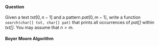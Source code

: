 #### Question

Given a text $txt[0,n-1]$ and a pattern $pat[0,m-1]$, write a function `search(char[] txt, char[] pat)` that prints all occurrences of *pat[]* within *txt[]*. You may assume that $n > m$.

#### Boyer Moore Algorithm


